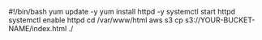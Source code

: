 #!/bin/bash
yum update -y
yum install httpd -y
systemctl start httpd
systemctl enable httpd
cd /var/www/html
aws s3 cp s3://YOUR-BUCKET-NAME/index.html ./
